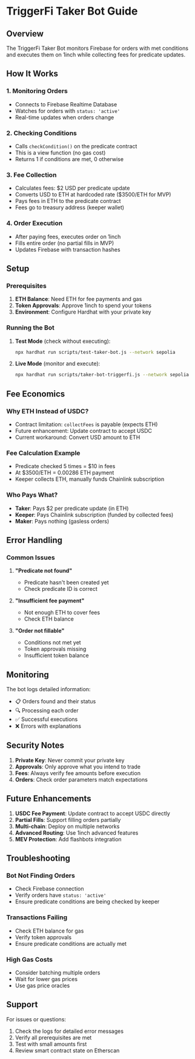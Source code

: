 # TriggerFi Taker Bot Guide

## Overview
The TriggerFi Taker Bot monitors Firebase for orders with met conditions and executes them on 1inch while collecting fees for predicate updates.

## How It Works

### 1. **Monitoring Orders**
- Connects to Firebase Realtime Database
- Watches for orders with `status: 'active'`
- Real-time updates when orders change

### 2. **Checking Conditions**
- Calls `checkCondition()` on the predicate contract
- This is a view function (no gas cost)
- Returns 1 if conditions are met, 0 otherwise

### 3. **Fee Collection**
- Calculates fees: $2 USD per predicate update
- Converts USD to ETH at hardcoded rate ($3500/ETH for MVP)
- Pays fees in ETH to the predicate contract
- Fees go to treasury address (keeper wallet)

### 4. **Order Execution**
- After paying fees, executes order on 1inch
- Fills entire order (no partial fills in MVP)
- Updates Firebase with transaction hashes

## Setup

### Prerequisites
1. **ETH Balance**: Need ETH for fee payments and gas
2. **Token Approvals**: Approve 1inch to spend your tokens
3. **Environment**: Configure Hardhat with your private key

### Running the Bot

1. **Test Mode** (check without executing):
   ```bash
   npx hardhat run scripts/test-taker-bot.js --network sepolia
   ```

2. **Live Mode** (monitor and execute):
   ```bash
   npx hardhat run scripts/taker-bot-triggerfi.js --network sepolia
   ```

## Fee Economics

### Why ETH Instead of USDC?
- Contract limitation: `collectFees` is payable (expects ETH)
- Future enhancement: Update contract to accept USDC
- Current workaround: Convert USD amount to ETH

### Fee Calculation Example
- Predicate checked 5 times = $10 in fees
- At $3500/ETH = 0.00286 ETH payment
- Keeper collects ETH, manually funds Chainlink subscription

### Who Pays What?
- **Taker**: Pays $2 per predicate update (in ETH)
- **Keeper**: Pays Chainlink subscription (funded by collected fees)
- **Maker**: Pays nothing (gasless orders)

## Error Handling

### Common Issues

1. **"Predicate not found"**
   - Predicate hasn't been created yet
   - Check predicate ID is correct

2. **"Insufficient fee payment"**
   - Not enough ETH to cover fees
   - Check ETH balance

3. **"Order not fillable"**
   - Conditions not met yet
   - Token approvals missing
   - Insufficient token balance

## Monitoring

The bot logs detailed information:
- 📋 Orders found and their status
- 🔍 Processing each order
- ✅ Successful executions
- ❌ Errors with explanations

## Security Notes

1. **Private Key**: Never commit your private key
2. **Approvals**: Only approve what you intend to trade
3. **Fees**: Always verify fee amounts before execution
4. **Orders**: Check order parameters match expectations

## Future Enhancements

1. **USDC Fee Payment**: Update contract to accept USDC directly
2. **Partial Fills**: Support filling orders partially
3. **Multi-chain**: Deploy on multiple networks
4. **Advanced Routing**: Use 1inch advanced features
5. **MEV Protection**: Add flashbots integration

## Troubleshooting

### Bot Not Finding Orders
- Check Firebase connection
- Verify orders have `status: 'active'`
- Ensure predicate conditions are being checked by keeper

### Transactions Failing
- Check ETH balance for gas
- Verify token approvals
- Ensure predicate conditions are actually met

### High Gas Costs
- Consider batching multiple orders
- Wait for lower gas prices
- Use gas price oracles

## Support

For issues or questions:
1. Check the logs for detailed error messages
2. Verify all prerequisites are met
3. Test with small amounts first
4. Review smart contract state on Etherscan